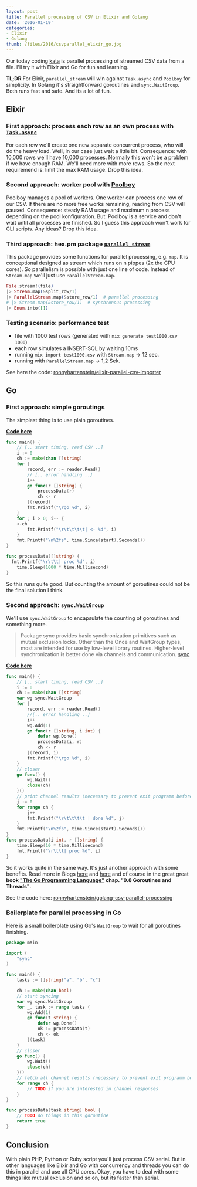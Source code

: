```yaml
---
layout: post
title: Parallel processing of CSV in Elixir and Golang
date: '2016-01-19'
categories:
- Elixir
- Golang
thumb: /files/2016/csvparallel_elixir_go.jpg
---
```


Our today coding [kata](https://en.wikipedia.org/wiki/Kata_(programming)) is parallel processing of streamed CSV data from a file. I'll try it with Elixir and Go for fun and learning.

**TL;DR** For Elixir, `parallel_stream` will win against `Task.async` and `Poolboy` for simplicity. In Golang it's straightforward goroutines and `sync.WaitGroup`. Both runs fast and safe. And its a lot of fun.

<!--more-->

## Elixir

### First approach: process each row as an own process with [`Task.async`](http://elixir-lang.org/docs/v1.0/elixir/Task.html)

For each row we'll create one new separate concurrent process, who will do the heavy load. Well, in our case just wait a little bit. Consequence: with 10,000 rows we'll have 10,000 processes. Normally this won't be a problem if we have enough RAM. We'll need more with more rows. So the next requiremend is: limit the max RAM usage. Drop this idea.

### Second approach: worker pool with [Poolboy](https://github.com/devinus/poolboy)

Poolboy manages a pool of workers. One worker can process one row of our CSV. If there are no more free works remaining, reading from CSV will paused. Consequence: steady RAM usage and maximum n process depending on the pool konfiguration. But: Poolboy is a service and don't wait until all processes are finished. So I guess this approach won't work for CLI scripts. Any ideas? Drop this idea.

### Third approach: hex.pm package [`parallel_stream`](https://github.com/beatrichartz/parallel_stream)

This package provides some functions for parallel processing, e.g. `map`. It is conceptional designed as stream which runs on n pippes (2x the CPU cores). So parallelism is possible with just one line of code. Instead of `Stream.map` we'll just use `ParallelStream.map`.

```elixir
File.stream!(file)
|> Stream.map(&split_row/1)
|> ParallelStream.map(&store_row/1)  # parallel processing
# |> Stream.map(&store_row/1)  # synchronous processing
|> Enum.into([])
```

### Testing scenario: performance test

- file with 1000 test rows  (generated with `mix generate test1000.csv 1000`)
- each row simulates a INSERT-SQL by waiting 10ms
- running `mix import test1000.csv` with `Stream.map` -> 12 sec.
- running with `ParallelStream.map` -> 1,2 Sek.

See here the code: [ronnyhartenstein/elixir-parallel-csv-importer](https://github.com/ronnyhartenstein/elixir-parallel-csv-importer)

## Go

### First approach: simple goroutings

The simplest thing is to use plain goroutines.

[**Code here**](https://github.com/ronnyhartenstein/golang-csv-parallel-processing/blob/dd4e75737c18fa6877a4a515074474a58555376a/import/import.go)

```go
func main() {
	// [.. start timing, read CSV ..]
	i := 0
	ch := make(chan []string)
	for {
		record, err := reader.Read()
		// [.. error handling ..]
		i++
		go func(r []string) {
			processData(r)
			ch <- r
		}(record)
		fmt.Printf("\rgo %d", i)
	}
	for ; i > 0; i-- {
    <-ch
		fmt.Printf("\r\t\t\t\t| <- %d", i)
	}
	fmt.Printf("\n%2fs", time.Since(start).Seconds())
}

func processData([]string) {
  fmt.Printf("\r\t\t| proc %d", i)
	time.Sleep(1000 * time.Millisecond)
}
```

So this runs quite good. But counting the amount of goroutines could not be the final solution I think.

### Second approach: `sync.WaitGroup`

We'll use `sync.WaitGroup` to encapsulate the counting of goroutines and something more.

> Package sync provides basic synchronization primitives such as mutual exclusion locks. Other than the Once and WaitGroup types, most are intended for use by low-level library routines. Higher-level synchronization is better done via channels and communication. [sync](https://golang.org/pkg/sync/)

[**Code here**](https://github.com/ronnyhartenstein/golang-csv-parallel-processing/blob/dd4e75737c18fa6877a4a515074474a58555376a/import/import.go)

```go
func main() {
	// [.. start timing, read CSV ..]
	i := 0
	ch := make(chan []string)
	var wg sync.WaitGroup
	for {
		record, err := reader.Read()
		//[.. error handling ..]
		i++
		wg.Add(1)
		go func(r []string, i int) {
			defer wg.Done()
			processData(i, r)
			ch <- r
		}(record, i)
		fmt.Printf("\rgo %d", i)
	}
	// closer
	go func() {
		wg.Wait()
		close(ch)
	}()
	// print channel results (necessary to prevent exit programm before)
	j := 0
	for range ch {
		j++
		fmt.Printf("\r\t\t\t\t | done %d", j)
	}
	fmt.Printf("\n%2fs", time.Since(start).Seconds())
}
func processData(i int, r []string) {
	time.Sleep(10 * time.Millisecond)
	fmt.Printf("\r\t\t| proc %d", i)
}
```

So it works quite in the same way. It's just another approach with some benefits.
Read more in Blogs [here](http://nanxiao.me/en/use-sync-waitgroup-in-golang/) and [here](http://nathanleclaire.com/blog/2014/02/15/how-to-wait-for-all-goroutines-to-finish-executing-before-continuing/) and of course in the great great **book ["The Go Programming Language"](http://www.amazon.de/Programming-Language-Addison-Wesley-Professional-Computing/dp/0134190440) chap. "9.8 Goroutines and Threads"**.

See the code here: [ronnyhartenstein/golang-csv-parallel-processing](https://github.com/ronnyhartenstein/golang-csv-parallel-processing)

### Boilerplate for parallel processing in Go

Here is a small boilerplate using Go's `WaitGroup` to wait for all goroutines finishing.

```go
package main

import (
	"sync"
)

func main() {
	tasks := []string{"a", "b", "c"}

	ch := make(chan bool)
	// start syncing
	var wg sync.WaitGroup
	for _, task := range tasks {
		wg.Add(1)
		go func(t string) {
			defer wg.Done()
			ok := processData(t)
			ch <- ok
		}(task)
	}
	// closer
	go func() {
		wg.Wait()
		close(ch)
	}()
	// fetch all channel results (necessary to prevent exit programm before)
	for range ch {
		// TODO if you are interested in channel responses
	}
}

func processData(task string) bool {
	// TODO do things in this goroutine
	return true
}
```


## Conclusion

With plain PHP, Python or Ruby script you'll just process CSV serial. But in other languages like Elixir and Go with concurrency and threads you can do this in parallel and use all CPU cores. Okay, you have to deal with some things like mutual exclusion and so on, but its faster than serial.

